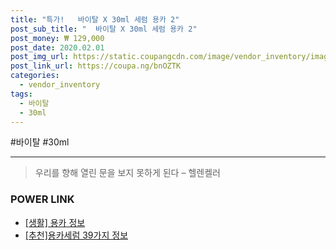 ```yaml
--- 
title: "특가!   바이탈 X 30ml 세럼 용카 2" 
post_sub_title: "  바이탈 X 30ml 세럼 용카 2" 
post_money: ₩ 129,000 
post_date: 2020.02.01 
post_img_url: https://static.coupangcdn.com/image/vendor_inventory/images/2019/01/29/17/2/21f494d7-52f7-48cc-b75b-c30aad9c68a7.jpg 
post_link_url: https://coupa.ng/bnOZTK 
categories: 
  - vendor_inventory 
tags: 
  - 바이탈 
  - 30ml 
--- 
```

  #바이탈 #30ml 
<hr> 

> 우리를 향해 열린 문을 보지 못하게 된다  – 헬렌켈러 


### POWER LINK

* <a href="https://blog.naver.com/fash111/221767778205" target="_blank"> [생활] 용카 정보 </a>
* <a href="https://blog.naver.com/fasyy4321/221792387235" target="_blank">[추천]용카세럼 39가지 정보</a>
